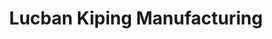---
title: "Lucban Kiping Manufacturing"
url: /lucban/lucban-kiping-manufacturing/
shop: antiques
---